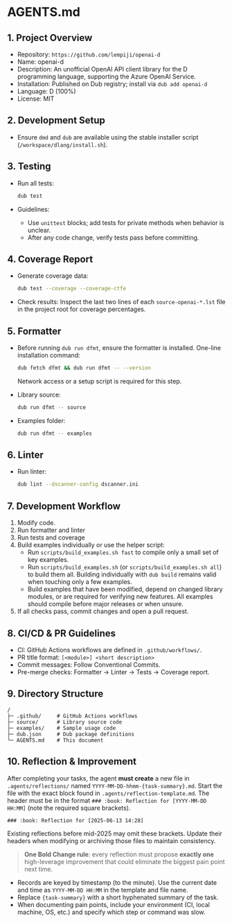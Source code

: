 # AGENTS.md

## 1. Project Overview

* Repository: `https://github.com/lempiji/openai-d`
* Name: openai-d
* Description: An unofficial OpenAI API client library for the D programming language, supporting the Azure OpenAI Service.
* Installation: Published on Dub registry; install via `dub add openai-d`
* Language: D (100%)
* License: MIT

## 2. Development Setup

* Ensure `dmd` and `dub` are available using the stable installer script (`/workspace/dlang/install.sh`).

## 3. Testing

* Run all tests:

  ```bash
  dub test
  ```
* Guidelines:

  * Use `unittest` blocks; add tests for private methods when behavior is unclear.
  * After any code change, verify tests pass before committing.

## 4. Coverage Report

* Generate coverage data:

  ```bash
  dub test --coverage --coverage-ctfe
  ```
* Check results: Inspect the last two lines of each `source-openai-*.lst` file in the project root for coverage percentages.

## 5. Formatter

* Before running `dub run dfmt`, ensure the formatter is installed. One-line
  installation command:

  ```bash
  dub fetch dfmt && dub run dfmt -- --version
  ```
  Network access or a setup script is required for this step.

* Library source:

  ```bash
  dub run dfmt -- source
  ```
* Examples folder:

  ```bash
  dub run dfmt -- examples
  ```

## 6. Linter

* Run linter:

  ```bash
  dub lint --dscanner-config dscanner.ini
  ```

## 7. Development Workflow

1. Modify code.
2. Run formatter and linter
3. Run tests and coverage
4. Build examples individually or use the helper script:
   * Run `scripts/build_examples.sh fast` to compile only a small set of key examples.
   * Run `scripts/build_examples.sh` (or `scripts/build_examples.sh all`) to build them all.
   Building individually with `dub build` remains valid when touching only a few examples.
   * Build examples that have been modified,
     depend on changed library modules, or
     are required for verifying new features.
   All examples should compile before major releases or when unsure.
5. If all checks pass, commit changes and open a pull request.

## 8. CI/CD & PR Guidelines

* CI: GitHub Actions workflows are defined in `.github/workflows/`.
* PR title format: `[<module>] <short description>`
* Commit messages: Follow Conventional Commits.
* Pre-merge checks: Formatter → Linter → Tests → Coverage report.

## 9. Directory Structure

```
/
├─ .github/     # GitHub Actions workflows
├─ source/      # Library source code
├─ examples/    # Sample usage code
├─ dub.json     # Dub package definitions
└─ AGENTS.md    # This document
```

## 10. Reflection & Improvement

After completing your tasks, the agent **must create** a new file in `.agents/reflections/` named `YYYY-MM-DD-hhmm-{task-summary}.md`. Start the file with the exact block found in `.agents/reflection-template.md`. The header must be in the format `### :book: Reflection for [YYYY-MM-DD HH:MM]` (note the required square brackets).

```
### :book: Reflection for [2025-06-13 14:28]
```

Existing reflections before mid-2025 may omit these brackets. Update their
headers when modifying or archiving those files to maintain consistency.

> **One Bold Change rule**: every reflection must propose **exactly one** high-leverage improvement that could eliminate the biggest pain point next time.

* Records are keyed by timestamp (to the minute). Use the current date and time as `YYYY-MM-DD HH:MM` in the template and file name.
* Replace `{task-summary}` with a short hyphenated summary of the task.
* When documenting pain points, include your environment (CI, local machine, OS, etc.) and specify which step or command was slow.

